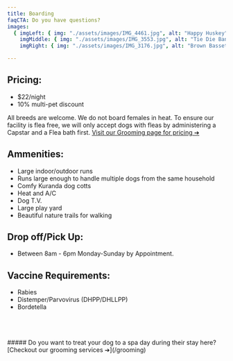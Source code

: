 ```yaml
---
title: Boarding
faqCTA: Do you have questions?
images:
  { imgLeft: { img: "./assets/images/IMG_4461.jpg", alt: "Happy Huskey"},
    imgMiddle: { img: "./assets/images/IMG_3553.jpg", alt: "Tie Die Bandana Dog"}, 
    imgRight: { img: "./assets/images/IMG_3176.jpg", alt: "Brown Basset Hound"} }

---
```

## Pricing: 
  - $22/night
  - 10% multi-pet discount

All breeds are welcome.
We do not board females in heat.
To ensure our facility is flea free, we will only accept dogs with fleas by administering a Capstar and a Flea bath first. [Visit our Grooming page for pricing ➔](/grooming) 

## Ammenities:
 - Large indoor/outdoor runs
 - Runs large enough to handle multiple dogs from the same household
 - Comfy Kuranda dog cotts
 - Heat and A/C
 - Dog T.V.
 - Large play yard
 - Beautiful nature trails for walking

## Drop off/Pick Up:
  - Between 8am - 6pm Monday-Sunday by Appointment.

## Vaccine Requirements:
 - Rabies
 - Distemper/Parvovirus (DHPP/DHLLPP)
 - Bordetella
<br/>
<br/>
<br/>
 ##### Do you want to treat your dog to a spa day during their stay here?
 [Checkout our grooming services ➔](/grooming) 